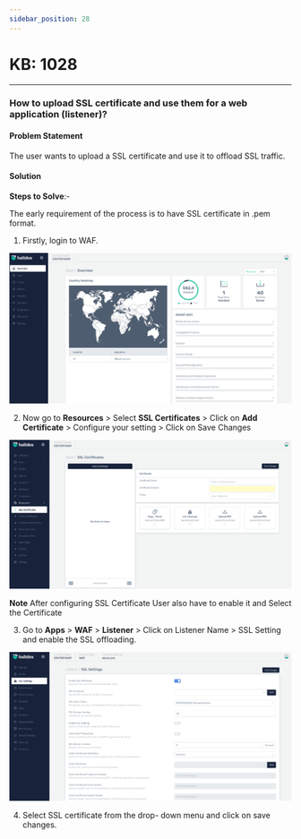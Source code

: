 ```yaml
---
sidebar_position: 28
---
```


# KB: 1028
-----------

### **How to upload SSL certificate and use them for a web application (listener)?**

#### **Problem Statement**

The user wants to upload a SSL certificate and use it to offload SSL traffic.

#### **Solution**

**Steps to Solve**:-

The early requirement of the process is to have SSL certificate in .pem format.

1. Firstly, login to WAF.

![kb-1028](/img/waf/kb/v2/overview_kb_1028_1.png)

2. Now go to **Resources** > Select **SSL Certificates** > Click on **Add Certificate** > Configure your setting > Click on Save Changes

![kb-1028](/img/waf/kb/v2/ssl_kb_1028_2.png)

**Note** After configuring SSL Certificate User also have to enable it  and Select the Certificate 

3. Go to **Apps** > **WAF** > **Listener** > Click on Listener Name > SSL Setting and enable the SSL offloading.

![kb-1028](/img/waf/kb/v2/ssl_kb_1028_3.png)

4. Select SSL certificate from the drop- down menu and click on save changes.




